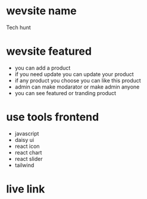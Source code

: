 # wevsite name 

Tech hunt

# wevsite featured

<ul>
    <li>you can add a product </li>
    <li>if you need update you can update your product</li>
    <li>if any product you choose you can like this product </li>
    <li>admin can make modarator or make admin anyone </li>
    <li>you can see featured or tranding product </li>
    
</ul>

# use tools frontend

<ul>
 <li> javascript</li>
 <li>daisy ui </li>
 <li>react icon </li>
 <li> react chart</li>
 <li>react slider </li>
 <li>tailwind </li>
</ul>

# live link

